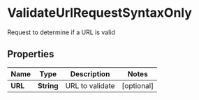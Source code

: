 

# ValidateUrlRequestSyntaxOnly

Request to determine if a URL is valid
## Properties

Name | Type | Description | Notes
------------ | ------------- | ------------- | -------------
**URL** | **String** | URL to validate |  [optional]



